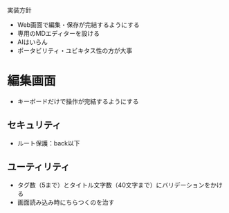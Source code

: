 実装方針
- Web画面で編集・保存が完結するようにする
- 専用のMDエディターを設ける
- AIはいらん
- ポータビリティ・ユビキタス性の方が大事


# 編集画面
- キーボードだけで操作が完結するようにする

## セキュリティ
- ルート保護：back以下

## ユーティリティ
- タグ数（5まで）とタイトル文字数（40文字まで）にバリデーションをかける
- 画面読み込み時にちらつくのを治す